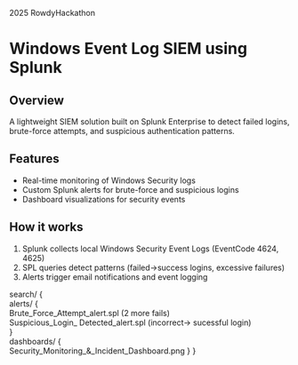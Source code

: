 2025 RowdyHackathon
# Windows Event Log SIEM using Splunk

## Overview
A lightweight SIEM solution built on Splunk Enterprise to detect failed logins, brute-force attempts, and suspicious authentication patterns.

## Features
- Real-time monitoring of Windows Security logs
- Custom Splunk alerts for brute-force and suspicious logins
- Dashboard visualizations for security events

## How it works
1. Splunk collects local Windows Security Event Logs (EventCode 4624, 4625)
2. SPL queries detect patterns (failed→success logins, excessive failures)
3. Alerts trigger email notifications and event logging

search/
{          
   alerts/
    {                
      Brute_Force_Attempt_alert.spl (2 more fails)            
      Suspicious_Login_ Detected_alert.spl (incorrect-> sucessful login)              
   }              
   dashboards/ 
   {       
      Security_Monitoring_&_Incident_Dashboard.png
            }
                                }
